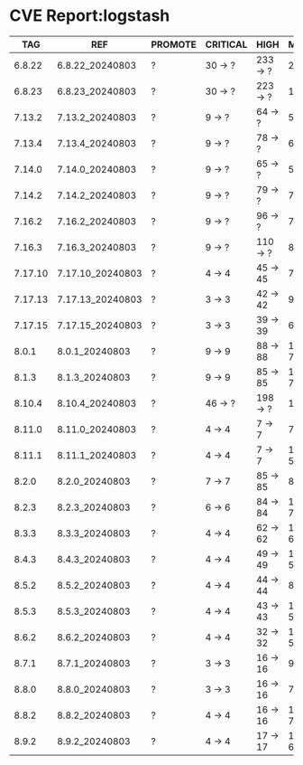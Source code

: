 # CVE Report:logstash
|   TAG   |       REF        | PROMOTE | CRITICAL |   HIGH   |  MEDIUM   |   LOW   | UNKNOWN |
|---------|------------------|---------|----------|----------|-----------|---------|---------|
| 6.8.22  | 6.8.22_20240803  | ?       | 30 -> ?  | 233 -> ? | 221 -> ?  | 36 -> ? | 0 -> ?  |
| 6.8.23  | 6.8.23_20240803  | ?       | 30 -> ?  | 223 -> ? | 130 -> ?  | 7 -> ?  | 0 -> ?  |
| 7.13.2  | 7.13.2_20240803  | ?       | 9 -> ?   | 64 -> ?  | 54 -> ?   | 9 -> ?  | 0 -> ?  |
| 7.13.4  | 7.13.4_20240803  | ?       | 9 -> ?   | 78 -> ?  | 65 -> ?   | 7 -> ?  | 0 -> ?  |
| 7.14.0  | 7.14.0_20240803  | ?       | 9 -> ?   | 65 -> ?  | 59 -> ?   | 9 -> ?  | 0 -> ?  |
| 7.14.2  | 7.14.2_20240803  | ?       | 9 -> ?   | 79 -> ?  | 73 -> ?   | 8 -> ?  | 0 -> ?  |
| 7.16.2  | 7.16.2_20240803  | ?       | 9 -> ?   | 96 -> ?  | 79 -> ?   | 9 -> ?  | 0 -> ?  |
| 7.16.3  | 7.16.3_20240803  | ?       | 9 -> ?   | 110 -> ? | 89 -> ?   | 7 -> ?  | 0 -> ?  |
| 7.17.10 | 7.17.10_20240803 | ?       | 4 -> 4   | 45 -> 45 | 74 -> 57  | 10 -> 4 | 0 -> 0  |
| 7.17.13 | 7.17.13_20240803 | ?       | 3 -> 3   | 42 -> 42 | 99 -> 54  | 30 -> 4 | 0 -> 0  |
| 7.17.15 | 7.17.15_20240803 | ?       | 3 -> 3   | 39 -> 39 | 69 -> 52  | 10 -> 4 | 0 -> 0  |
| 8.0.1   | 8.0.1_20240803   | ?       | 9 -> 9   | 88 -> 88 | 120 -> 75 | 31 -> 5 | 0 -> 0  |
| 8.1.3   | 8.1.3_20240803   | ?       | 9 -> 9   | 85 -> 85 | 115 -> 70 | 31 -> 5 | 0 -> 0  |
| 8.10.4  | 8.10.4_20240803  | ?       | 46 -> ?  | 198 -> ? | 116 -> ?  | 10 -> ? | 0 -> ?  |
| 8.11.0  | 8.11.0_20240803  | ?       | 4 -> 4   | 7 -> 7   | 75 -> 58  | 12 -> 6 | 0 -> 0  |
| 8.11.1  | 8.11.1_20240803  | ?       | 4 -> 4   | 7 -> 7   | 102 -> 57 | 32 -> 6 | 0 -> 0  |
| 8.2.0   | 8.2.0_20240803   | ?       | 7 -> 7   | 85 -> 85 | 87 -> 70  | 11 -> 5 | 0 -> 0  |
| 8.2.3   | 8.2.3_20240803   | ?       | 6 -> 6   | 84 -> 84 | 115 -> 70 | 31 -> 5 | 0 -> 0  |
| 8.3.3   | 8.3.3_20240803   | ?       | 4 -> 4   | 62 -> 62 | 108 -> 63 | 30 -> 4 | 0 -> 0  |
| 8.4.3   | 8.4.3_20240803   | ?       | 4 -> 4   | 49 -> 49 | 103 -> 58 | 31 -> 5 | 0 -> 0  |
| 8.5.2   | 8.5.2_20240803   | ?       | 4 -> 4   | 44 -> 44 | 86 -> 69  | 12 -> 6 | 0 -> 0  |
| 8.5.3   | 8.5.3_20240803   | ?       | 4 -> 4   | 43 -> 43 | 104 -> 59 | 31 -> 5 | 0 -> 0  |
| 8.6.2   | 8.6.2_20240803   | ?       | 4 -> 4   | 32 -> 32 | 101 -> 56 | 31 -> 5 | 0 -> 0  |
| 8.7.1   | 8.7.1_20240803   | ?       | 3 -> 3   | 16 -> 16 | 94 -> 49  | 31 -> 5 | 0 -> 0  |
| 8.8.0   | 8.8.0_20240803   | ?       | 3 -> 3   | 16 -> 16 | 78 -> 61  | 11 -> 5 | 0 -> 0  |
| 8.8.2   | 8.8.2_20240803   | ?       | 4 -> 4   | 16 -> 16 | 103 -> 75 | 13 -> 7 | 0 -> 0  |
| 8.9.2   | 8.9.2_20240803   | ?       | 4 -> 4   | 17 -> 17 | 111 -> 66 | 33 -> 7 | 0 -> 0  |
